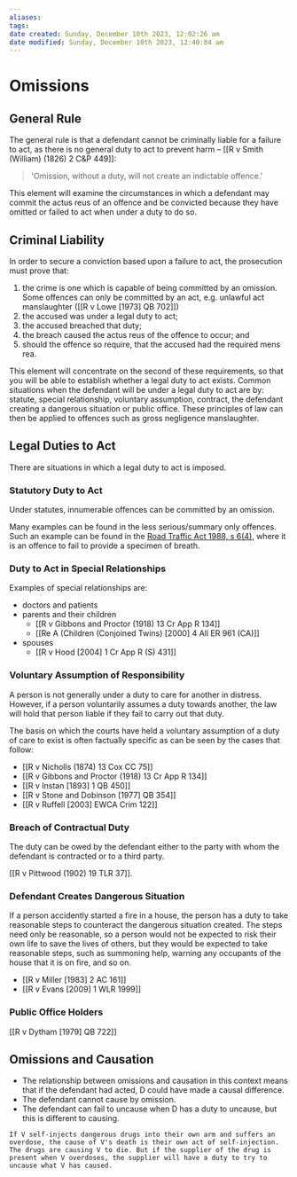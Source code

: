 ```yaml
---
aliases: 
tags: 
date created: Sunday, December 10th 2023, 12:02:26 am
date modified: Sunday, December 10th 2023, 12:40:04 am
---
```


# Omissions

## General Rule

The general rule is that a defendant cannot be criminally liable for a failure to act, as there is no general duty to act to prevent harm – [[R v Smith (William) (1826) 2 C&P 449]]:

> 'Omission, without a duty, will not create an indictable offence.'

This element will examine the circumstances in which a defendant may commit the actus reus of an offence and be convicted because they have omitted or failed to act when under a duty to do so.

## Criminal Liability

In order to secure a conviction based upon a failure to act, the prosecution must prove that:

1. the crime is one which is capable of being committed by an omission. Some offences can only be committed by an act, e.g. unlawful act manslaughter ([[R v Lowe [1973] QB 702]])
2. the accused was under a legal duty to act;
3. the accused breached that duty;
4. the breach caused the actus reus of the offence to occur; and
5. should the offence so require, that the accused had the required mens rea.

This element will concentrate on the second of these requirements, so that you will be able to establish whether a legal duty to act exists. Common situations when the defendant will be under a legal duty to act are by: statute, special relationship, voluntary assumption, contract, the defendant creating a dangerous situation or public office. These principles of law can then be applied to offences such as gross negligence manslaughter.

## Legal Duties to Act

There are situations in which a legal duty to act is imposed.

### Statutory Duty to Act

Under statutes, innumerable offences can be committed by an omission.

Many examples can be found in the less serious/summary only offences. Such an example can be found in the [Road Traffic Act 1988, s 6(4)](https://www.legislation.gov.uk/ukpga/1988/52/section/6), where it is an offence to fail to provide a specimen of breath.

### Duty to Act in Special Relationships

Examples of special relationships are:

- doctors and patients
- parents and their children
	- [[R v Gibbons and Proctor (1918) 13 Cr App R 134]]
	- [[Re A (Children (Conjoined Twins) [2000] 4 All ER 961 (CA)]]
- spouses
	- [[R v Hood [2004] 1 Cr App R (S) 431]]

### Voluntary Assumption of Responsibility

A person is not generally under a duty to care for another in distress. However, if a person voluntarily assumes a duty towards another, the law will hold that person liable if they fail to carry out that duty.

The basis on which the courts have held a voluntary assumption of a duty of care to exist is often factually specific as can be seen by the cases that follow:

- [[R v Nicholls (1874) 13 Cox CC 75]]
- [[R v Gibbons and Proctor (1918) 13 Cr App R 134]]
- [[R v Instan [1893] 1 QB 450]]
- [[R v Stone and Dobinson [1977] QB 354]]
- [[R v Ruffell [2003] EWCA Crim 122]]

### Breach of Contractual Duty

The duty can be owed by the defendant either to the party with whom the defendant is contracted or to a third party.

[[R v Pittwood (1902) 19 TLR 37]].

### Defendant Creates Dangerous Situation

If a person accidently started a fire in a house, the person has a duty to take reasonable steps to counteract the dangerous situation created. The steps need only be reasonable, so a person would not be expected to risk their own life to save the lives of others, but they would be expected to take reasonable steps, such as summoning help, warning any occupants of the house that it is on fire, and so on.

- [[R v Miller [1983] 2 AC 161]]
- [[R v Evans [2009] 1 WLR 1999]]

### Public Office Holders

[[R v Dytham [1979] QB 722]]

## Omissions and Causation

- The relationship between omissions and causation in this context means that if the defendant had acted, D could have made a causal difference.
- The defendant cannot cause by omission.
- The defendant can fail to uncause when D has a duty to uncause, but this is different to causing.

```ad-example
If V self-injects dangerous drugs into their own arm and suffers an overdose, the cause of V's death is their own act of self-injection. The drugs are causing V to die. But if the supplier of the drug is present when V overdoses, the supplier will have a duty to try to uncause what V has caused.
```
